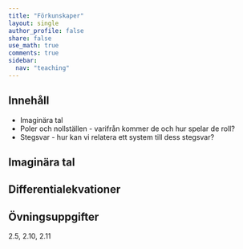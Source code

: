```yaml
---
title: "Förkunskaper"
layout: single
author_profile: false
share: false
use_math: true
comments: true
sidebar:
  nav: "teaching"
---
```


## Innehåll

* Imaginära tal
* Poler och nollställen - varifrån kommer de och hur spelar de roll?
* Stegsvar - hur kan vi relatera ett system till dess stegsvar?

## Imaginära tal

## Differentialekvationer


## Övningsuppgifter
2.5, 2.10, 2.11

